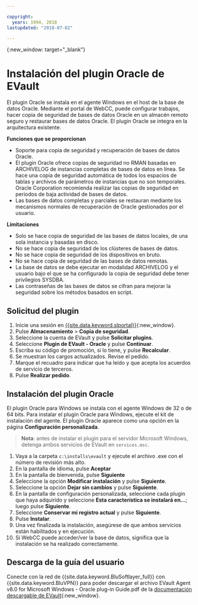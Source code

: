 ```yaml
---

copyright:
  years: 1994, 2018
lastupdated: "2018-07-02"

---
```

{:new_window: target="_blank"}

# Instalación del plugin Oracle de EVault

El plugin Oracle se instala en el agente Windows en el host de la base de datos Oracle. Mediante el portal de WebCC, puede configurar trabajos, hacer copia de seguridad de bases de datos Oracle en un almacén remoto seguro y restaurar bases de datos Oracle. El plugin Oracle se integra en la arquitectura existente.

**Funciones que se proporcionan**

- Soporte para copia de seguridad y recuperación de bases de datos Oracle.
- El plugin Oracle ofrece copias de seguridad no RMAN basadas en ARCHIVELOG de instancias completas de bases de datos en línea. Se hace una copia de seguridad automática de todos los espacios de tablas y archivos de parámetros de instancias que no son temporales. Oracle Corporation recomienda realizar las copias de seguridad en periodos de baja actividad de bases de datos.
- Las bases de datos completas y parciales se restauran mediante los mecanismos normales de recuperación de Oracle gestionados por el usuario.

**Limitaciones**
- Solo se hace copia de seguridad de las bases de datos locales, de una sola instancia y basadas en disco.
- No se hace copia de seguridad de los clústeres de bases de datos.
- No se hace copia de seguridad de los dispositivos en bruto.
- No se hace copia de seguridad de las bases de datos remotas.
- La base de datos se debe ejecutar en modalidad ARCHIVELOG y el usuario bajo el que se ha configurado la copia de seguridad debe tener privilegios SYSDBA.
- Las contraseñas de las bases de datos se cifran para mejorar la seguridad sobre los métodos basados en script.

## Solicitud del plugin

1. Inicie una sesión en [{{site.data.keyword.slportal}}](https://control.softlayer.com/){:new_window}.
2. Pulse **Almacenamiento** > **Copia de seguridad**.
3. Seleccione la cuenta de EVault y pulse **Solicitar plugins**.
4. Seleccione **Plugin de EVault - Oracle** y pulse **Continuar**.
5. Escriba su código de promoción, si lo tiene, y pulse **Recalcular**.
6. Se muestran los cargos actualizados. Revise el pedido.
7. Marque el recuadro para indicar que ha leído y que acepta los acuerdos de servicio de terceros. 
8. Pulse **Realizar pedido**.

## Instalación del plugin Oracle

El plugin Oracle para Windows se instala con el agente Windows de 32 o de 64 bits. Para instalar el plugin Oracle para Windows, ejecute el kit de instalación del agente. El plugin Oracle aparece como una opción en la página **Configuración personalizada**.

>**Nota**: antes de instalar el plugin para el servidor Microsoft Windows, detenga ambos servicios de EVault en `services.msc`.  

1. Vaya a la carpeta `c:\installs\evault` y ejecute el archivo .exe con el número de revisión más alto.
2. En la pantalla de idioma, pulse **Aceptar**
3. En la pantalla de bienvenida, pulse **Siguiente**
4. Seleccione la opción **Modificar instalación** y pulse **Siguiente**.
5. Seleccione la opción **Dejar sin cambios** y pulse **Siguiente**.
6. En la pantalla de configuración personalizada, seleccione cada plugin que haya adquirido y seleccione **Esta característica se instalará en...**; luego pulse **Siguiente**.
7. Seleccione **Conservar mi registro actual** y pulse **Siguiente**.
8. Pulse **Instalar**.
9. Una vez finalizada la instalación, asegúrese de que ambos servicios están habilitados y en ejecución.
10. Si WebCC puede acceder/ver la base de datos, significa que la instalación se ha realizado correctamente. 

## Descarga de la guía del usuario

Conecte con la red de {{site.data.keyword.BluSoftlayer_full}} con {{site.data.keyword.BluVPN}} para poder descargar el archivo EVault Agent v8.0 for Microsoft Windows - Oracle plug-in Guide.pdf de la [documentación descargable de EVault](http://downloads.service.softlayer.com/evault/Documentation/){:new_window}.




